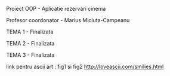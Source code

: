 Proiect OOP - Aplicatie rezervari cinema

Profesor coordonator - Marius Micluta-Campeanu

TEMA 1 - Finalizata

TEMA 2 - Finalizata

TEMA 3 - Finalizata

link pentru ascii art : fig1 si fig2 http://loveascii.com/smilies.html
                        

